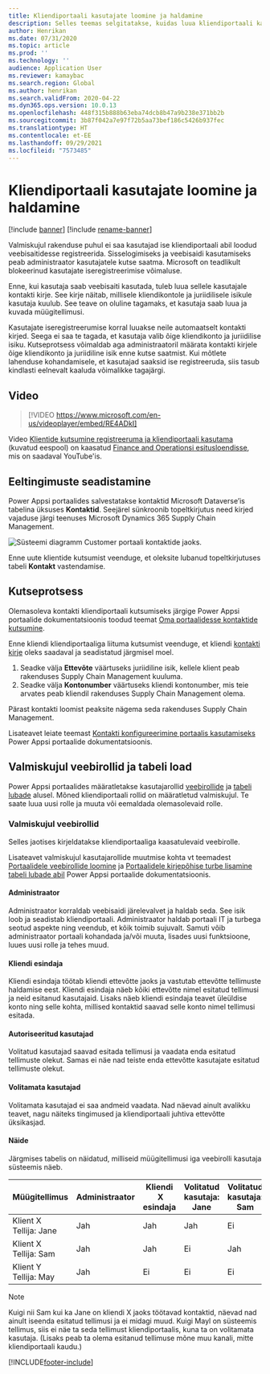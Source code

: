 ```yaml
---
title: Kliendiportaali kasutajate loomine ja haldamine
description: Selles teemas selgitatakse, kuidas luua kliendiportaali kasutajakontosid ja seadistada neile lubasid.
author: Henrikan
ms.date: 07/31/2020
ms.topic: article
ms.prod: ''
ms.technology: ''
audience: Application User
ms.reviewer: kamaybac
ms.search.region: Global
ms.author: henrikan
ms.search.validFrom: 2020-04-22
ms.dyn365.ops.version: 10.0.13
ms.openlocfilehash: 448f315b888b63eba74dcb8b47a9b238e371bb2b
ms.sourcegitcommit: 3b87f042a7e97f72b5aa73bef186c5426b937fec
ms.translationtype: HT
ms.contentlocale: et-EE
ms.lasthandoff: 09/29/2021
ms.locfileid: "7573485"
---
```

# <a name="create-and-manage-customer-portal-users"></a>Kliendiportaali kasutajate loomine ja haldamine

[!include [banner](../includes/banner.md)]
[!include [rename-banner](~/includes/cc-data-platform-banner.md)]

Valmiskujul rakenduse puhul ei saa kasutajad ise kliendiportaali abil loodud veebisaitidesse registreerida. Sisselogimiseks ja veebisaidi kasutamiseks peab administraator kasutajatele kutse saatma. Microsoft on teadlikult blokeerinud kasutajate iseregistreerimise võimaluse.

Enne, kui kasutaja saab veebisaiti kasutada, tuleb luua sellele kasutajale kontakti kirje. See kirje näitab, millisele kliendikontole ja juriidilisele isikule kasutaja kuulub. See teave on oluline tagamaks, et kasutaja saab luua ja kuvada müügitellimusi.

Kasutajate iseregistreerumise korral luuakse neile automaatselt kontakti kirjed. Seega ei saa te tagada, et kasutaja valib õige kliendikonto ja juriidilise isiku. Kutseprotsess võimaldab aga administraatoril määrata kontakti kirjele õige kliendikonto ja juriidiline isik enne kutse saatmist. Kui mõtlete lahenduse kohandamisele, et kasutajad saaksid ise registreeruda, siis tasub kindlasti eelnevalt kaaluda võimalikke tagajärgi.

## <a name="video"></a>Video
> [!VIDEO https://www.microsoft.com/en-us/videoplayer/embed/RE4ADkI]

Video [Klientide kutsumine registreeruma ja kliendiportaali kasutama](https://youtu.be/drGUYHX9QIQ) (kuvatud eespool) on kaasatud [Finance and Operationsi esitusloendisse](https://www.youtube.com/playlist?list=PLcakwueIHoT_SYfIaPGoOhloFoCXiUSyW), mis on saadaval YouTube'is.

## <a name="prerequisite-setup"></a>Eeltingimuste seadistamine

Power Appsi portaalides salvestatakse kontaktid Microsoft Dataverse’is tabelina üksuses **Kontaktid**. Seejärel sünkroonib topeltkirjutus need kirjed vajaduse järgi teenuses Microsoft Dynamics 365 Supply Chain Management.

![Süsteemi diagramm Customer portaali kontaktide jaoks.](media/customer-portal-contacts.png "Süsteemi diagramm kliendiportaali kontaktide jaoks")

Enne uute klientide kutsumist veenduge, et oleksite lubanud topeltkirjutuses tabeli **Kontakt** vastendamise.

## <a name="the-invitation-process"></a>Kutseprotsess

Olemasoleva kontakti kliendiportaali kutsumiseks järgige Power Appsi portaalide dokumentatsioonis toodud teemat [Oma portaalidesse kontaktide kutsumine](/powerapps/maker/portals/configure/invite-contacts).

Enne kliendi kliendiportaaliga liituma kutsumist veenduge, et kliendi [kontakti kirje](/powerapps/maker/portals/configure/configure-contacts) oleks saadaval ja seadistatud järgmisel moel.

1. Seadke välja **Ettevõte** väärtuseks juriidiline isik, kellele klient peab rakenduses Supply Chain Management kuuluma.
2. Seadke välja **Kontonumber** väärtuseks kliendi kontonumber, mis teie arvates peab kliendil rakenduses Supply Chain Management olema.

Pärast kontakti loomist peaksite nägema seda rakenduses Supply Chain Management.

Lisateavet leiate teemast [Kontakti konfigureerimine portaalis kasutamiseks](/powerapps/maker/portals/configure/configure-contacts) Power Appsi portaalide dokumentatsioonis.

## <a name="out-of-box-web-roles-and-table-permissions"></a>Valmiskujul veebirollid ja tabeli load

Power Appsi portaalides määratletakse kasutajarollid [veebirollide](/powerapps/maker/portals/configure/create-web-roles) ja [tabeli lubade](/powerapps/maker/portals/configure/assign-entity-permissions) alusel. Mõned kliendiportaali rollid on määratletud valmiskujul. Te saate luua uusi rolle ja muuta või eemaldada olemasolevaid rolle.

### <a name="out-of-box-web-roles"></a>Valmiskujul veebirollid

Selles jaotises kirjeldatakse kliendiportaaliga kaasatulevaid veebirolle.

Lisateavet valmiskujul kasutajarollide muutmise kohta vt teemadest [Portaalidele veebirollide loomine](/powerapps/maker/portals/configure/create-web-roles) ja [Portaalidele kirjepõhise turbe lisamine tabeli lubade abil](/powerapps/maker/portals/configure/assign-entity-permissions) Power Appsi portaalide dokumentatsioonis.

#### <a name="administrator"></a>Administraator

Administraator korraldab veebisaidi järelevalvet ja haldab seda. See isik loob ja seadistab kliendiportaali. Administraator haldab portaali IT ja turbega seotud aspekte ning veendub, et kõik toimib sujuvalt. Samuti võib administraator portaali kohandada ja/või muuta, lisades uusi funktsioone, luues uusi rolle ja tehes muud.

#### <a name="customer-representative"></a>Kliendi esindaja

Kliendi esindaja töötab kliendi ettevõtte jaoks ja vastutab ettevõtte tellimuste haldamise eest. Kliendi esindaja näeb kõiki ettevõtte nimel esitatud tellimusi ja neid esitanud kasutajaid. Lisaks näeb kliendi esindaja teavet üleüldise konto ning selle kohta, millised kontaktid saavad selle konto nimel tellimusi esitada.

#### <a name="authorized-users"></a>Autoriseeritud kasutajad

Volitatud kasutajad saavad esitada tellimusi ja vaadata enda esitatud tellimuste olekut. Samas ei näe nad teiste enda ettevõtte kasutajate esitatud tellimuste olekut.

#### <a name="unauthorized-users"></a>Volitamata kasutajad

Volitamata kasutajad ei saa andmeid vaadata. Nad näevad ainult avalikku teavet, nagu näiteks tingimused ja kliendiportaali juhtiva ettevõtte üksikasjad.

#### <a name="example"></a>Näide

Järgmises tabelis on näidatud, milliseid müügitellimusi iga veebirolli kasutaja süsteemis näeb.

| Müügitellimus | Administraator | Kliendi &nbsp;X esindaja | Volitatud kasutaja: Jane | Volitatud kasutaja: Sam | Volitamata kasutaja: May |
|---|---|---|---|---|---|
| Klient&nbsp;X Tellija:&nbsp;Jane | Jah | Jah | Jah | Ei | Ei |
| Klient&nbsp;X Tellija:&nbsp;Sam | Jah | Jah | Ei | Jah | Ei |
| Klient&nbsp;Y Tellija:&nbsp;May | Jah | Ei | Ei | Ei | Ei |

> [!NOTE]
> Kuigi nii Sam kui ka Jane on kliendi X jaoks töötavad kontaktid, näevad nad ainult iseenda esitatud tellimusi ja ei midagi muud. Kuigi Mayl on süsteemis tellimus, siis ei näe ta seda tellimust kliendiportaalis, kuna ta on volitamata kasutaja. (Lisaks peab ta olema esitanud tellimuse mõne muu kanali, mitte kliendiportaali kaudu.)


[!INCLUDE[footer-include](../../includes/footer-banner.md)]
